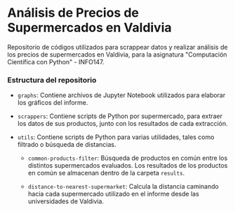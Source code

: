 # Análisis de Precios de Supermercados en Valdivia

Repositorio de códigos utilizados para scrappear datos y realizar análisis de los precios de supermercados en Valdivia, para la asignatura "Computación Científica con Python" - INFO147.

###  Estructura del repositorio

- `graphs`: Contiene archivos de Jupyter Notebook utilizados para elaborar los gráficos del informe.

- `scrappers`: Contiene scripts de Python por supermercado, para extraer los datos de sus productos, junto con los resultados de cada extracción.

- `utils`: Contiene scripts de Python para varias utilidades, tales como filtrado o búsqueda de distancias.

    - `common-products-filter`: Búsqueda de productos en común entre los distintos supermercados evaluados. Los resultados de los productos en común se almacenan dentro de la carpeta `results`.

    - `distance-to-nearest-supermarket`: Calcula la distancia caminando hacia cada supermercado utilizado en el informe desde las universidades de Valdivia.